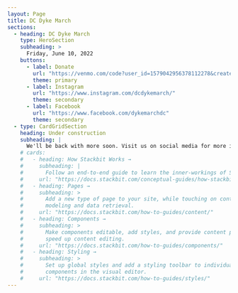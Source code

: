 ```yaml
---
layout: Page
title: DC Dyke March
sections:
  - heading: DC Dyke March
    type: HeroSection
    subheading: >
      Friday, June 10, 2022
    buttons:
      - label: Donate
        url: "https://venmo.com/code?user_id=1579042956378112278&created=1649017976"
        theme: primary
      - label: Instagram
        url: "https://www.instagram.com/dcdykemarch/"
        theme: secondary
      - label: Facebook
        url: "https://www.facebook.com/dykemarchdc"
        theme: secondary
  - type: CardGridSection
    heading: Under construction
    subheading: |
      We'll be back with more soon. Visit us on social media for more info or check back soon for updates.
    # cards:
    #   - heading: How Stackbit Works →
    #     subheading: |
    #       Follow an end-to-end guide to learn the inner-workings of Stackbit.
    #     url: "https://docs.stackbit.com/conceptual-guides/how-stackbit-works/"
    #   - heading: Pages →
    #     subheading: >
    #       Add a new type of page to your site, while touching on content
    #       modeling and data retrieval.
    #     url: "https://docs.stackbit.com/how-to-guides/content/"
    #   - heading: Components →
    #     subheading: >
    #       Make components editable, add styles, and provide content presets to
    #       speed up content editing.
    #     url: "https://docs.stackbit.com/how-to-guides/components/"
    #   - heading: Styling →
    #     subheading: >
    #       Set up global styles and add a styling toolbar to individual
    #       components in the visual editor.
    #     url: "https://docs.stackbit.com/how-to-guides/styles/"
---
```

